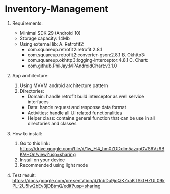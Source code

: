 # Inventory-Management

1. Requirements:
   - Minimal SDK 29 (Android 10)
   - Storage capacity: 14Mb
   - Using external lib:
     A. Retrofit2:
      - com.squareup.retrofit2:retrofit:2.8.1
      - com.squareup.retrofit2:converter-gson:2.8.1
     B. Okhttp3:
      - com.squareup.okhttp3:logging-interceptor:4.8.1
     C. Chart:
      - com.github.PhilJay:MPAndroidChart:v3.1.0

2. App architecture:
     1. Using MVVM android architecture pattern
     2. Directories:
         - Domain: handle retrofit build interceptor as well service interfaces
         - Data: hande request and response data format
         - Activities: handle all UI related functionalities
         - Helper class: contains general function that can be use in all directories and classes

3. How to install:
     1. Go to this link: https://drive.google.com/file/d/1w_H4_hm0ZDDdim5azxpOVS6Vz9BKVHOn/view?usp=sharing
     2. Install on your device
     3. Recommended using light mode 

4. Test result: https://docs.google.com/presentation/d/1nbDu9joQKZxaKTSkfHZUL09kPL-2U5Iw2bEv3jDBtmQ/edit?usp=sharing
